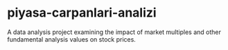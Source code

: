 # piyasa-carpanlari-analizi
A data analysis project examining the impact of market multiples and other fundamental analysis values on stock prices.
